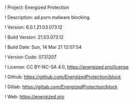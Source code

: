 ! Project: Energized Protection

! Description: ad.porn.malware blocking.

! Version: 6.0.1.21.03.073.12

! Build Version: 21.03.073.12

! Build Date: Sun, 14 Mar 21 12:07:54

! Version Code: 0731207

! License: CC BY-NC-SA 4.0, https://energized.pro/license

! Github: https://github.com/EnergizedProtection/block

! Gitlab: https://gitlab.com/EnergizedProtection/block


! Web: https://energized.pro

